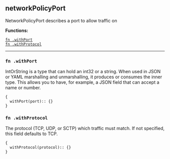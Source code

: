 
## networkPolicyPort
NetworkPolicyPort describes a port to allow traffic on

**Functions:**

[`fn .withPort`](#fn-withport)  
[`fn .withProtocol`](#fn-withprotocol)  

---


### `fn .withPort`
IntOrString is a type that can hold an int32 or a string.  When used in JSON or YAML marshalling and unmarshalling, it produces or consumes the inner type.  This allows you to have, for example, a JSON field that can accept a name or number.
```jsonnet
{
  withPort(port):: {}
}
```

### `fn .withProtocol`
The protocol (TCP, UDP, or SCTP) which traffic must match. If not specified, this field defaults to TCP.
```jsonnet
{
  withProtocol(protocol):: {}
}
```

